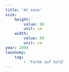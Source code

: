 ```yaml
---
title: 'At ease'
size:
    height:
        value: 60
        unit: cm
    width:
        value: 60
        unit: cm
year: 2009
taxonomy:
    tag:
        - 'Farbe auf Gold'
---
```

